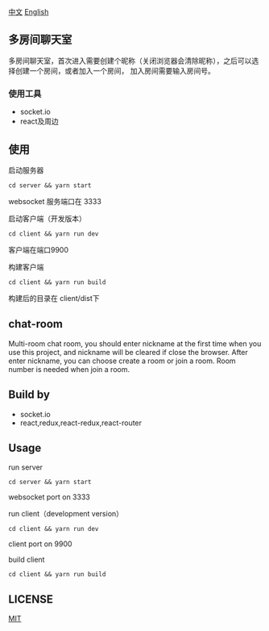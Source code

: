 [中文](#多房间聊天室) [English](#chat-room)

## 多房间聊天室

多房间聊天室，首次进入需要创建个昵称（关闭浏览器会清除昵称），之后可以选择创建一个房间，或者加入一个房间，
加入房间需要输入房间号。

### 使用工具

* socket.io
* react及周边

## 使用

启动服务器

```
cd server && yarn start
```
websocket 服务端口在 3333

启动客户端（开发版本）

```
cd client && yarn run dev
```
客户端在端口9900

构建客户端 

```
cd client && yarn run build
```
构建后的目录在 client/dist下

## chat-room

Multi-room chat room, you should enter nickname at the first time when you use this project,
and nickname will be cleared if close the browser. After enter nickname, you can choose create
a room or join a room. Room number is needed when join a room.

## Build by

* socket.io
* react,redux,react-redux,react-router

## Usage

run server 


```
cd server && yarn start
```
websocket port on 3333

run client（development version）

```
cd client && yarn run dev
```

client port on 9900

build client

```
cd client && yarn run build
```

## LICENSE

[MIT](/LICENSE)
